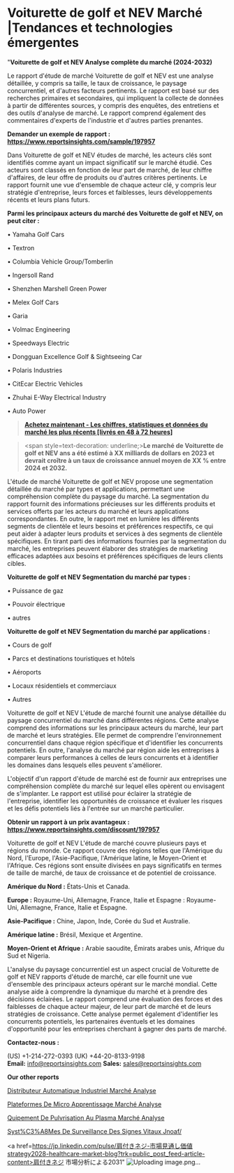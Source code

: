 # Voiturette de golf et NEV Marché |Tendances et technologies émergentes

"<strong>Voiturette de golf et NEV Analyse complète du marché (2024-2032)</strong>

Le rapport d'étude de marché Voiturette de golf et NEV est une analyse détaillée, y compris sa taille, le taux de croissance, le paysage concurrentiel, et d'autres facteurs pertinents. Le rapport est basé sur des recherches primaires et secondaires, qui impliquent la collecte de données à partir de différentes sources, y compris des enquêtes, des entretiens et des outils d'analyse de marché. Le rapport comprend également des commentaires d'experts de l'industrie et d'autres parties prenantes.

<strong>Demander un exemple de rapport : </strong><strong><a href=https://www.reportsinsights.com/sample/197957>https://www.reportsinsights.com/sample/197957</a></strong>

Dans Voiturette de golf et NEV études de marché, les acteurs clés sont identifiés comme ayant un impact significatif sur le marché étudié. Ces acteurs sont classés en fonction de leur part de marché, de leur chiffre d'affaires, de leur offre de produits ou d'autres critères pertinents. Le rapport fournit une vue d'ensemble de chaque acteur clé, y compris leur stratégie d'entreprise, leurs forces et faiblesses, leurs développements récents et leurs plans futurs.

<strong>Parmi les principaux acteurs du marché des Voiturette de golf et NEV, on peut citer :</strong>

• Yamaha Golf Cars

• Textron

• Columbia Vehicle Group/Tomberlin

• Ingersoll Rand

• Shenzhen Marshell Green Power

• Melex Golf Cars

• Garia

• Volmac Engineering

• Speedways Electric

• Dongguan Excellence Golf & Sightseeing Car

• Polaris Industries

• CitEcar Electric Vehicles

• Zhuhai E-Way Electrical Industry

• Auto Power

<blockquote><a href=https://reportsinsights.com/buynow/197957><span style=text-decoration: underline;><strong>Achetez maintenant - Les chiffres, statistiques et données du marché les plus récents [livrés en 48 à 72 heures]</strong></span></a></blockquote>
<blockquote>
<div class=group w-full text-gray-800 dark:text-gray-100 border-b border-black/10 dark:border-gray-900/50 bg-gray-50 dark:bg-[#444654]>
<div class=flex p-4 gap-4 text-base md:gap-6 md:max-w-2xl lg:max-w-xl xl:max-w-3xl md:py-6 lg:px-0 m-auto>
<div class=relative flex flex-col w-[calc(100%-50px)] gap-1 md:gap-3 lg:w-[calc(100%-115px)]>
<div class=flex flex-grow flex-col gap-3>
<div class=min-h-[20px] flex flex-col items-start gap-4 whitespace-pre-wrap break-words>
<div class=result-streaming markdown prose w-full break-words dark:prose-invert light>

<span style=text-decoration: underline;><strong>Le marché de Voiturette de golf et NEV ans a été estimé à XX milliards de dollars en 2023 et devrait croître à un taux de croissance annuel moyen de XX % entre 2024 et 2032.</strong></span>

</div>
</div>
</div>
</div>
</div>
</div></blockquote>
L'étude de marché Voiturette de golf et NEV propose une segmentation détaillée du marché par types et applications, permettant une compréhension complète du paysage du marché. La segmentation du rapport fournit des informations précieuses sur les différents produits et services offerts par les acteurs du marché et leurs applications correspondantes. En outre, le rapport met en lumière les différents segments de clientèle et leurs besoins et préférences respectifs, ce qui peut aider à adapter leurs produits et services à des segments de clientèle spécifiques. En tirant parti des informations fournies par la segmentation du marché, les entreprises peuvent élaborer des stratégies de marketing efficaces adaptées aux besoins et préférences spécifiques de leurs clients cibles.

<strong>Voiturette de golf et NEV Segmentation du marché par types :</strong>

• Puissance de gaz

• Pouvoir électrique

• autres

<strong>Voiturette de golf et NEV Segmentation du marché par applications :</strong>

• Cours de golf

• Parcs et destinations touristiques et hôtels

• Aéroports

• Locaux résidentiels et commerciaux

• Autres

Voiturette de golf et NEV L'étude de marché fournit une analyse détaillée du paysage concurrentiel du marché dans différentes régions. Cette analyse comprend des informations sur les principaux acteurs du marché, leur part de marché et leurs stratégies. Elle permet de comprendre l'environnement concurrentiel dans chaque région spécifique et d'identifier les concurrents potentiels. En outre, l'analyse du marché par région aide les entreprises à comparer leurs performances à celles de leurs concurrents et à identifier les domaines dans lesquels elles peuvent s'améliorer.

L'objectif d'un rapport d'étude de marché est de fournir aux entreprises une compréhension complète du marché sur lequel elles opèrent ou envisagent de s'implanter. Le rapport est utilisé pour éclairer la stratégie de l'entreprise, identifier les opportunités de croissance et évaluer les risques et les défis potentiels liés à l'entrée sur un marché particulier.

<strong>Obtenir un rapport à un prix avantageux : <a href=https://www.reportsinsights.com/discount/197957>https://www.reportsinsights.com/discount/197957</a></strong>

Voiturette de golf et NEV L'étude de marché couvre plusieurs pays et régions du monde. Ce rapport couvre des régions telles que l'Amérique du Nord, l'Europe, l'Asie-Pacifique, l'Amérique latine, le Moyen-Orient et l'Afrique. Ces régions sont ensuite divisées en pays significatifs en termes de taille de marché, de taux de croissance et de potentiel de croissance.

<strong>Amérique du Nord :</strong> États-Unis et Canada.

<strong>Europe :</strong> Royaume-Uni, Allemagne, France, Italie et Espagne : Royaume-Uni, Allemagne, France, Italie et Espagne.

<strong>Asie-Pacifique :</strong> Chine, Japon, Inde, Corée du Sud et Australie.

<strong>Amérique latine :</strong> Brésil, Mexique et Argentine.

<strong>Moyen-Orient et Afrique :</strong> Arabie saoudite, Émirats arabes unis, Afrique du Sud et Nigeria.

L'analyse du paysage concurrentiel est un aspect crucial de Voiturette de golf et NEV rapports d'étude de marché, car elle fournit une vue d'ensemble des principaux acteurs opérant sur le marché mondial. Cette analyse aide à comprendre la dynamique du marché et à prendre des décisions éclairées. Le rapport comprend une évaluation des forces et des faiblesses de chaque acteur majeur, de leur part de marché et de leurs stratégies de croissance. Cette analyse permet également d'identifier les concurrents potentiels, les partenaires éventuels et les domaines d'opportunité pour les entreprises cherchant à gagner des parts de marché.

<strong>Contactez-nous :</strong>

(US) +1-214-272-0393
(UK) +44-20-8133-9198
<strong>Email:</strong> <a>info@reportsinsights.com</a>
<strong>Sales:</strong> <a>sales@reportsinsights.com</a>

<strong>Our other reports</strong>

<a href=https://www.linkedin.com/pulse/distributeur-automatique-industriel-march%25C3%25A9paysage-comprenant>Distributeur Automatique Industriel Marché Analyse</a>

<a href=https://www.linkedin.com/pulse/plateformes-de-micro-apprentissage-march%C3%A9-tendance-rlvnf/>Plateformes De Micro Apprentissage Marché Analyse</a>

<a href=https://www.linkedin.com/pulse/%C3%A9quipement-de-pulv%C3%A9risation-au-plasma-march%C3%A9s-0q0zf/>Quipement De Pulvrisation Au Plasma Marché Analyse</a>

<a href=https://www.linkedin.com/pulse/syst%C3%A8mes-de-surveillance-des-signes-vitaux-jnoaf/>Syst%C3%A8Mes De Surveillance Des Signes Vitaux Jnoaf/</a>

<a href=https://jp.linkedin.com/pulse/肩付きネジ-市場見通し価値strategy2028-healthcare-market-blog?trk=public_post_feed-article-content>肩付きネジ 市場分析による2031</a>"
![Uploading image.png…]()
